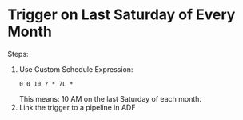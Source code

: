 # Trigger on Last Saturday of Every Month

Steps:
1. Use Custom Schedule Expression:
   ```
   0 0 10 ? * 7L *
   ```
   This means: 10 AM on the last Saturday of each month.
2. Link the trigger to a pipeline in ADF